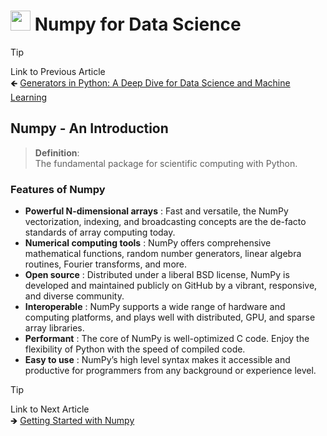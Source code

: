 # <picture> <source srcset="https://numpy.org/images/logo.svg" type="image/webp"> <img src="https://numpy.org/images/logo.svg" width="32" height="32"> </picture> Numpy for Data Science 

> [!TIP]  
> Link to Previous Article  
> 🡸 [Generators in Python: A Deep Dive for Data Science and Machine Learning](/NameSpaces%20&%20Decorators/Articles/79_generators.md)

## Numpy - An Introduction

> **Definition**:  
> The fundamental package for scientific computing with Python.

### Features of Numpy
- **Powerful N-dimensional arrays** : Fast and versatile, the NumPy vectorization, indexing, and broadcasting concepts are the de-facto standards of array computing today.
- **Numerical computing tools** : NumPy offers comprehensive mathematical functions, random number generators, linear algebra routines, Fourier transforms, and more.
- **Open source** : Distributed under a liberal BSD license, NumPy is developed and maintained publicly on GitHub by a vibrant, responsive, and diverse community.
- **Interoperable** : NumPy supports a wide range of hardware and computing platforms, and plays well with distributed, GPU, and sparse array libraries.
- **Performant** : The core of NumPy is well-optimized C code. Enjoy the flexibility of Python with the speed of compiled code.
- **Easy to use** : NumPy’s high level syntax makes it accessible and productive for programmers from any background or experience level.

> [!TIP]  
> Link to Next Article  
> 🡺 [Getting Started with Numpy](/Numpy/Articles/81_getting_started_with_numpy.md)